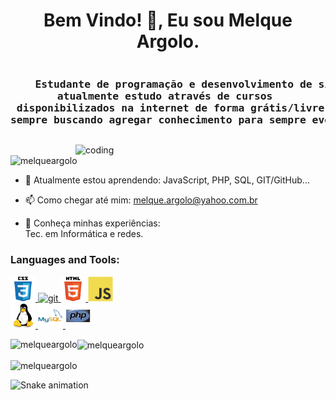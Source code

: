 <h1 align="center">Bem Vindo! 👋, Eu sou Melque Argolo.</h1>
<pre><h3 align="center">    Estudante de programação e desenvolvimento de sistemas, 
atualmente estudo através de cursos </br> disponibilizados na internet de forma grátis/livre.
sempre buscando agregar conhecimento para sempre evoluir. </h3></pre>
<img align="right" alt="coding" width="400" src="https://raw.githubusercontent.com/TheDudeThatCode/TheDudeThatCode/master/Assets/Developer.gif">

<p align="left"> <img src="https://komarev.com/ghpvc/?username=melqueargolo&label=Profile%20views&color=0e75b6&style=flat" alt ="melqueargolo" /> </p>

- 🌱 Atualmente estou aprendendo:  JavaScript, PHP, SQL, GIT/GitHub...

- 📫 Como chegar até mim:  melque.argolo@yahoo.com.br

- 📄 Conheça minhas experiências:
    <br>Tec. em Informática e redes.
<h3 align="



<h3 align="left">Languages and Tools:</h3>

<p align="left"> <a href="https://www.w3schools.com/css/" target="_blank" rel="noreferrer"> <img src="https://raw.githubusercontent.com/devicons/devicon/master/icons/css3/css3-original-wordmark.svg" alt="css3" width="40" height="40"/> </a>
<a href="https://git-scm.com/" target="_blank" rel="noreferrer"> <img src="https://www.vectorlogo.zone/logos/git-scm/git-scm-icon.svg" alt=" git" width="40" height="40"/> </a> 
<a href="https://www.w3.org/html/" target="_blank" rel="noreferrer"> <img src ="https://raw.githubusercontent.com/devicons/devicon/master/icons/html5/html5-original-wordmark.svg" alt="html5" width="40" height="40"/> </a> 
<a href="https:// developer.mozilla.org/en-US/docs/Web/JavaScript" target="_blank" rel="noreferrer"> <img src="https://raw.githubusercontent.com/devicons/devicon/master/icons/javascript/javascript-original.svg" alt="javascript" width="40" height="40"/> </a> </br>
<a href="https://www.linux.org/" target="_blank" rel="noreferrer"> <img src="https://raw.githubusercontent.com/devicons/devicon/master/icons/linux/linux-original.svg" alt="linux" width="40" height=" 40"/> </a> 
<a href="https://www.mysql.com/" target="_blank" rel="noreferrer"> <img src="https://raw.githubusercontent.com/devicons/devicon/master/icons/mysql/mysql-original-wordmark.svg" alt="mysql" width="40" height="40"/> </a> 
<a href="https://www.php.net" target="_blank" rel="noreferrer"> <img src="https://raw.githubusercontent.com/devicons/devicon/master/icons/php/php-original.svg" alt="php" width="40" altura="40"/> </a> </p> 




<p> <img align="left" src="https://github-readme-stats.vercel.app/api/top-langs?username=melqueargolo&show_icons=true&locale=en&layout=compact" alt="melqueargolo"/> </p>

<p> <img align="center" src="https://github-readme-stats.vercel.app/api?username=melqueargolo&show_icons=true&locale=en" alt="melqueargolo" /> </p>

<p><img align="center" src="https://github-readme-streak-stats.herokuapp.com/?user=melqueargolo&" alt="melqueargolo" /></p>
                                                                                                                    

![Snake animation](https://github.com/melqueargolo/melqueargolo/blob/output/dist/ocean.gif?color_snake=blue&color_dots=#bfd6f6,#8dbdff,#64a1f4,#4b91f1,#3c7dd9)


